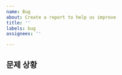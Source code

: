 ```yaml
---
name: Bug
about: Create a report to help us improve
title: ''
labels: bug
assignees: ''

---
```


문제 상황
-
